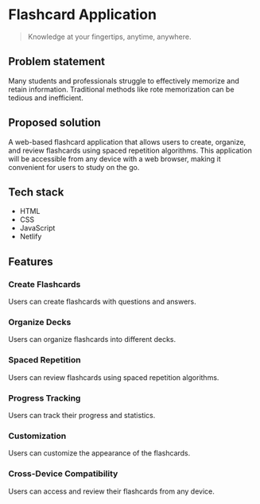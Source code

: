 # Flashcard Application

> Knowledge at your fingertips, anytime, anywhere.

## Problem statement


Many students and professionals struggle to effectively memorize and retain information. Traditional methods like rote memorization can be tedious and inefficient.

## Proposed solution


A web-based flashcard application that allows users to create, organize, and review flashcards using spaced repetition algorithms. This application will be accessible from any device with a web browser, making it convenient for users to study on the go.

## Tech stack


 - HTML
 - CSS
 - JavaScript
 - Netlify

## Features

### Create Flashcards


Users can create flashcards with questions and answers.

### Organize Decks


Users can organize flashcards into different decks.

### Spaced Repetition


Users can review flashcards using spaced repetition algorithms.

### Progress Tracking


Users can track their progress and statistics.

### Customization


Users can customize the appearance of the flashcards.

### Cross-Device Compatibility


Users can access and review their flashcards from any device.

